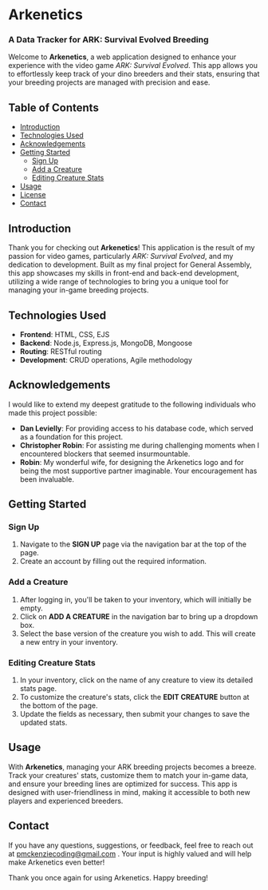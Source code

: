 # Arkenetics

### A Data Tracker for ARK: Survival Evolved Breeding

Welcome to **Arkenetics**, a web application designed to enhance your experience with the video game *ARK: Survival Evolved*. This app allows you to effortlessly keep track of your dino breeders and their stats, ensuring that your breeding projects are managed with precision and ease.

## Table of Contents

- [Introduction](#introduction)
- [Technologies Used](#technologies-used)
- [Acknowledgements](#acknowledgements)
- [Getting Started](#getting-started)
  - [Sign Up](#sign-up)
  - [Add a Creature](#add-a-creature)
  - [Editing Creature Stats](#editing-creature-stats)
- [Usage](#usage)
- [License](#license)
- [Contact](#contact)

## Introduction

Thank you for checking out **Arkenetics**! This application is the result of my passion for video games, particularly *ARK: Survival Evolved*, and my dedication to development. Built as my final project for General Assembly, this app showcases my skills in front-end and back-end development, utilizing a wide range of technologies to bring you a unique tool for managing your in-game breeding projects.

## Technologies Used

- **Frontend**: HTML, CSS, EJS
- **Backend**: Node.js, Express.js, MongoDB, Mongoose
- **Routing**: RESTful routing
- **Development**: CRUD operations, Agile methodology

## Acknowledgements

I would like to extend my deepest gratitude to the following individuals who made this project possible:

- **Dan Levielly**: For providing access to his database code, which served as a foundation for this project.
- **Christopher Robin**: For assisting me during challenging moments when I encountered blockers that seemed insurmountable.
- **Robin**: My wonderful wife, for designing the Arkenetics logo and for being the most supportive partner imaginable. Your encouragement has been invaluable.

## Getting Started

### Sign Up

1. Navigate to the **SIGN UP** page via the navigation bar at the top of the page.
2. Create an account by filling out the required information.

### Add a Creature

1. After logging in, you'll be taken to your inventory, which will initially be empty.
2. Click on **ADD A CREATURE** in the navigation bar to bring up a dropdown box.
3. Select the base version of the creature you wish to add. This will create a new entry in your inventory.

### Editing Creature Stats

1. In your inventory, click on the name of any creature to view its detailed stats page.
2. To customize the creature's stats, click the **EDIT CREATURE** button at the bottom of the page.
3. Update the fields as necessary, then submit your changes to save the updated stats.

## Usage

With **Arkenetics**, managing your ARK breeding projects becomes a breeze. Track your creatures' stats, customize them to match your in-game data, and ensure your breeding lines are optimized for success. This app is designed with user-friendliness in mind, making it accessible to both new players and experienced breeders.

## Contact

If you have any questions, suggestions, or feedback, feel free to reach out at pmckenziecoding@gmail.com . Your input is highly valued and will help make Arkenetics even better!

Thank you once again for using Arkenetics. Happy breeding!
